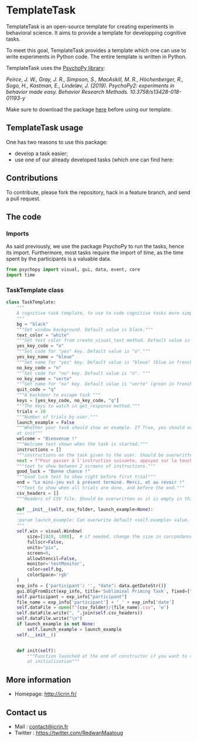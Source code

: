 # TemplateTask

TemplateTask is an open-source template for creating experiments in behavioral science. 
It aims to provide a template for developping cognitive tasks.

To meet this goal, TemplateTask provides a template which one can use to write experiments in Python code. 
The entire template is written in Python.

TemplateTask uses the [PsychoPy library](https://psychopy.org/index.html):

*Peirce, J. W., Gray, J. R., Simpson, S., MacAskill, M. R., Höchenberger, R., Sogo, H., Kastman, E., Lindeløv, J. (2019). PsychoPy2: experiments in behavior made easy. Behavior Research Methods. 10.3758/s13428-018-01193-y*

Make sure to download the package [here](https://www.psychopy.org/download.html) before using our template.

## TemplateTask usage

One has two reasons to use this package:

* develop a task easier;
* use one of our already developed tasks (which one can find here: 

## Contributions

To contribute, please fork the repository, hack in a feature branch, and send a
pull request.

## The code 

### Imports

As said previously, we use the package PsychoPy to run the tasks, hence its import.
Furthermore, most tasks require the import of time, as the time spent by the participants is a valuable data.

```python
from psychopy import visual, gui, data, event, core
import time
```

### TaskTemplate class 



```python
class TaskTemplate:
    """
    A cognitive task template, to use to code cognitive tasks more simply
    """
    bg = "black"
    """Set window background. Default value is black."""
    text_color = "white"
    """Set text color from create_visual_text method. Default value is white."""
    yes_key_code = "o"
    """Set code for "yes" key. Default value is "o"."""
    yes_key_name = "bleue"
    """Set name for "yes" key. Default value is "bleue" (blue in french)."""
    no_key_code = "n"
    """Set code for "no" key. Default value is "n". """
    no_key_name = "verte"
    """Set name for "no" key. Default value is "verte" (green in french)."""
    quit_code = "q"
    """A backdoor to escape task """
    keys = [yes_key_code, no_key_code, "q"]
    """The keys to watch in get_response method."""
    trials = 10
    """Number of trials by user."""
    launch_example = False
    """Whether your task should show an example. If True, you should overwrite the example method. Can be overwritten 
    at init"""
    welcome = "Bienvenue !"
    """Welcome text shown when the task is started."""
    instructions = []
    """instructions on the task given to the user. Should be overwritten as it is empty in template."""
    next = f"Pour passer à l'instruction suivante, appuyez sur la touche {yes_key_name}"
    """text to show between 2 screens of instructions."""
    good_luck = "Bonne chance !"
    """Good luck text to show right before first trial"""
    end = "Le mini-jeu est à présent terminé. Merci, et au revoir !"
    """Text to show when all trials are done, and before the end."""
    csv_headers = []
    """Headers of CSV file. Should be overwritten as it is empty in this template."""
```

```python
    def __init__(self, csv_folder, launch_example=None):
    """
    :param launch_example: Can overwrite default <self.example> value.
    """
    self.win = visual.Window(
        size=[1920, 1080],  # if needed, change the size in corcondance with your monitor
        fullscr=False,
        units="pix",
        screen=0,
        allowStencil=False,
        monitor='testMonitor',
        color=self.bg,
        colorSpace='rgb'
    )
    exp_info = {'participant': '', "date": data.getDateStr()}
    gui.DlgFromDict(exp_info, title='Subliminal Priming Task', fixed=["date"])
    self.participant = exp_info["participant"]
    file_name = exp_info['participant'] + '_' + exp_info['date']
    self.dataFile = open(f"{csv_folder}/{file_name}.csv", 'w')
    self.dataFile.write(", ".join(self.csv_headers))
    self.dataFile.write("\n")
    if launch_example is not None:
        self.launch_example = launch_example
    self.__init__()
```

```python

    def init(self):
        """Function launched at the end of constructor if you want to create instance variables or execute some code
        at initialization"""
```


## More information

* Homepage: http://icrin.fr/

## Contact us 

* Mail : <contact@icrin.fr>
* Twitter : <https://twitter.com/RedwanMaatoug>
